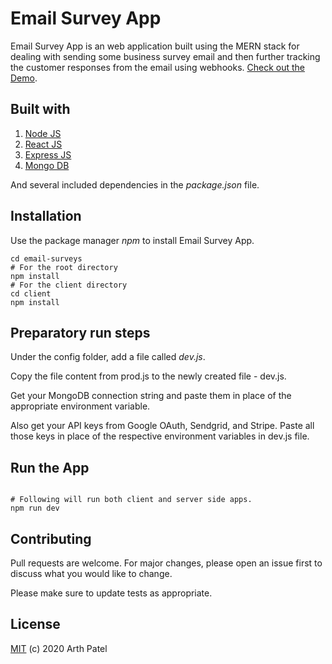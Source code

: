 # Email Survey App

Email Survey App is an web application built using the MERN stack for dealing with sending some business survey email and then further tracking the customer responses from the email using webhooks. [Check out the Demo](https://sheltered-oasis-38500.herokuapp.com/).

## Built with

1. [Node JS](https://nodejs.org/en/)
2. [React JS](https://reactjs.org/)
3. [Express JS](https://expressjs.com/)
4. [Mongo DB](https://www.mongodb.com/)

And several included dependencies in the _package.json_ file.

## Installation

Use the package manager _npm_ to install Email Survey App.

```npm
cd email-surveys
# For the root directory
npm install 
# For the client directory
cd client 
npm install 
```

## Preparatory run steps

Under the config folder, add a file called _dev.js_.

Copy the file content from prod.js to the newly created file - dev.js.

Get your MongoDB connection string and paste them in place of the appropriate environment variable.

Also get your API keys from Google OAuth, Sendgrid, and Stripe. Paste all those keys in place of the respective environment variables in dev.js file.

## Run the App

```npm

# Following will run both client and server side apps.
npm run dev 

```

## Contributing
Pull requests are welcome. For major changes, please open an issue first to discuss what you would like to change.

Please make sure to update tests as appropriate.

## License
[MIT](https://en.wikipedia.org/wiki/MIT_License) (c) 2020 Arth Patel
